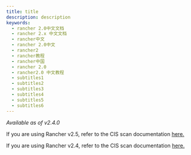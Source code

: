 ```yaml
---
title: title
description: description
keywords:
  - rancher 2.0中文文档
  - rancher 2.x 中文文档
  - rancher中文
  - rancher 2.0中文
  - rancher2
  - rancher教程
  - rancher中国
  - rancher 2.0
  - rancher2.0 中文教程
  - subtitles1
  - subtitles2
  - subtitles3
  - subtitles4
  - subtitles5
  - subtitles6
---
```


_Available as of v2.4.0_

If you are using Rancher v2.5, refer to the CIS scan documentation [here.](./v2.5)

If you are using Rancher v2.4, refer to the CIS scan documentation [here.](./v2.4)
